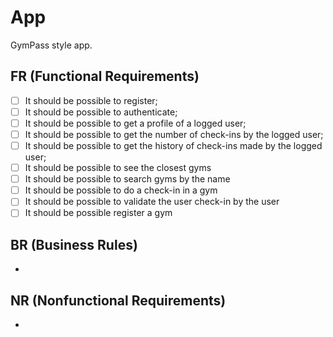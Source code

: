 # App

GymPass style app.

## FR (Functional Requirements)

- [ ] It should be possible to register;
- [ ] It should be possible to authenticate;
- [ ] It should be possible to get a profile of a logged user;
- [ ] It should be possible to get the number of check-ins by the logged user;
- [ ] It should be possible to get the history of check-ins made by the logged user;
- [ ] It should be possible to see the closest gyms
- [ ] It should be possible to search gyms by the name
- [ ] It should be possible to do a check-in in a gym
- [ ] It should be possible to validate the user check-in by the user
- [ ] It should be possible register a gym

## BR (Business Rules)

-

## NR (Nonfunctional Requirements)

-